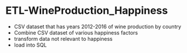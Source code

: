 # ETL-WineProduction_Happiness

- CSV dataset that has years 2012-2016 of wine production by country
- Combine CSV dataset of various happiness factors
- transform data not relevant to happiness
- load into SQL
